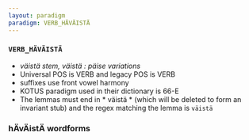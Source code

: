 ```yaml
---
layout: paradigm
paradigm: VERB_HÄVÄISTÄ
---
```

### ` VERB_HÄVÄISTÄ `

* _väistä stem, väistä : päise variations_
* Universal POS is VERB and legacy POS is VERB
* suffixes use front vowel harmony
* KOTUS paradigm used in their dictionary is 66-E
* The lemmas must end in * väistä * (which will be deleted to form an invariant stub) and the regex matching the lemma is ` väistä `

### hÄvÄistÄ wordforms


